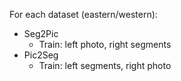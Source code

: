 For each dataset (eastern/western):

* Seg2Pic
  * Train: left photo, right segments
* Pic2Seg
  * Train: left segments, right photo